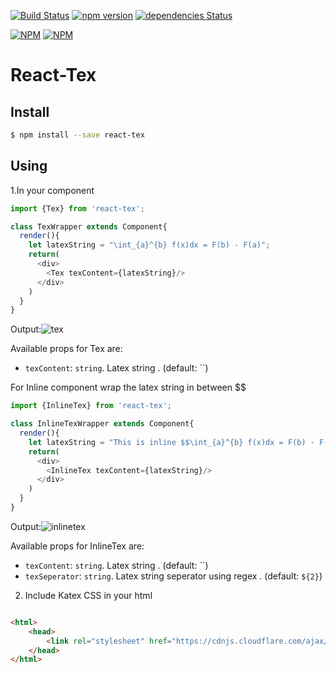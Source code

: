 
[![Build Status](https://travis-ci.org/dhruv004/React-Tex.svg?branch=master)](https://travis-ci.org/dhruv004/React-Tex)
[![npm version](https://badge.fury.io/js/react-tex.svg)](https://badge.fury.io/js/react-tex)
[![dependencies Status](https://david-dm.org/boennemann/badges/status.svg)](https://david-dm.org/boennemann/badges)

[![NPM](https://nodei.co/npm/react-tex.png)](https://nodei.co/npm/react-tex/)
[![NPM](https://nodei.co/npm-dl/react-tex.png?months=3&height=3)](https://nodei.co/npm/react-tex/)


# React-Tex

## Install

```sh
$ npm install --save react-tex
```

## Using

1.In your component
```js
import {Tex} from 'react-tex';

class TexWrapper extends Component{
  render(){
    let latexString = "\int_{a}^{b} f(x)dx = F(b) - F(a)";
    return(
      <div>
        <Tex texContent={latexString}/>
      </div>
    )
  }
}
```
Output:![tex](https://cloud.githubusercontent.com/assets/17777371/24044786/bd8233ce-0b42-11e7-9a48-4abf6d90ed0e.png)

Available props for Tex are:

- `texContent`: `string`. Latex string . (default: ``)

For Inline component wrap the latex string in between $$
```js
import {InlineTex} from 'react-tex';

class InlineTexWrapper extends Component{
  render(){
    let latexString = "This is inline $$\int_{a}^{b} f(x)dx = F(b) - F(a)$$ latex string";
    return(
      <div>
        <InlineTex texContent={latexString}/>
      </div>
    )
  }
}
```
Output:![inlinetex](https://cloud.githubusercontent.com/assets/17777371/24044794/c554ccf6-0b42-11e7-8b06-9718fb0d19d3.png)

Available props for InlineTex are:

- `texContent`: `string`. Latex string . (default: ``)
- `texSeperator`: `string`. Latex string seperator using regex . (default: `${2}`)

2. Include Katex CSS in your html

```html

<html>
    <head>
        <link rel="stylesheet" href="https://cdnjs.cloudflare.com/ajax/libs/KaTeX/0.6.0/katex.min.css">
    </head>
</html>

```
